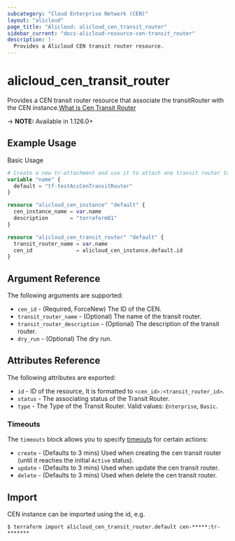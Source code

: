 ```yaml
---
subcategory: "Cloud Enterprise Network (CEN)"
layout: "alicloud"
page_title: "Alicloud: alicloud_cen_transit_router"
sidebar_current: "docs-alicloud-resource-cen-transit_router"
description: |-
  Provides a Alicloud CEN transit router resource.
---
```


# alicloud\_cen_transit_router

Provides a CEN transit router resource that associate the transitRouter with the CEN instance.[What is Cen Transit Router](https://help.aliyun.com/document_detail/261169.html)

-> **NOTE:** Available in 1.126.0+

## Example Usage

Basic Usage

```terraform
# Create a new tr-attachment and use it to attach one transit router to a new CEN
variable "name" {
  default = "tf-testAccCenTransitRouter"
}

resource "alicloud_cen_instance" "default" {
  cen_instance_name = var.name
  description       = "terraform01"
}

resource "alicloud_cen_transit_router" "default" {
  transit_router_name = var.name
  cen_id              = alicloud_cen_instance.default.id
}
```
## Argument Reference

The following arguments are supported:

* `cen_id` - (Required, ForceNew) The ID of the CEN.
* `transit_router_name` - (Optional) The name of the transit router. 
* `transit_router_description` - (Optional) The description of the transit router.
* `dry_run` - (Optional) The dry run.


## Attributes Reference

The following attributes are exported:

* `id` - ID of the resource, It is formatted to `<cen_id>:<transit_router_id>`.
* `status` - The associating status of the Transit Router.
* `type` - The Type of the Transit Router. Valid values: `Enterprise`, `Basic`.

### Timeouts

The `timeouts` block allows you to specify [timeouts](https://www.terraform.io/docs/configuration-0-11/resources.html#timeouts) for certain actions:

* `create` - (Defaults to 3 mins) Used when creating the cen transit router (until it reaches the initial `Active` status).
* `update` - (Defaults to 3 mins) Used when update the cen transit router.
* `delete` - (Defaults to 3 mins) Used when delete the cen transit router.

## Import

CEN instance can be imported using the id, e.g.

```
$ terraform import alicloud_cen_transit_router.default cen-*****:tr-*******
```

